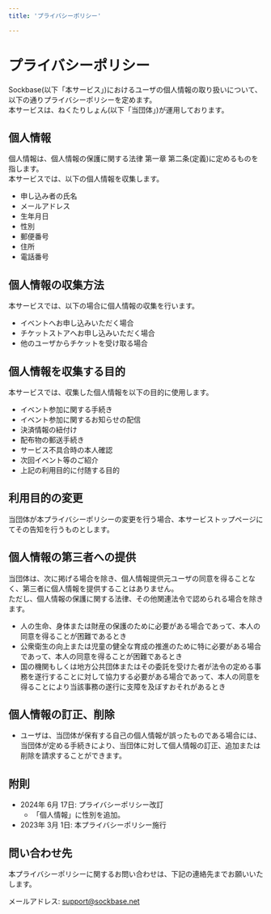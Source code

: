 ```yaml
---
title: 'プライバシーポリシー'

---
```


# プライバシーポリシー

Sockbase(以下「本サービス」)におけるユーザの個人情報の取り扱いについて、以下の通りプライバシーポリシーを定めます。  
本サービスは、ねくたりしょん(以下「当団体」)が運用しております。

## 個人情報

個人情報は、個人情報の保護に関する法律 第一章 第二条(定義)に定めるものを指します。  
本サービスでは、以下の個人情報を収集します。

- 申し込み者の氏名
- メールアドレス
- 生年月日
- 性別
- 郵便番号
- 住所
- 電話番号

## 個人情報の収集方法

本サービスでは、以下の場合に個人情報の収集を行います。

- イベントへお申し込みいただく場合
- チケットストアへお申し込みいただく場合
- 他のユーザからチケットを受け取る場合

## 個人情報を収集する目的

本サービスでは、収集した個人情報を以下の目的に使用します。

- イベント参加に関する手続き
- イベント参加に関するお知らせの配信
- 決済情報の紐付け
- 配布物の郵送手続き
- サービス不具合時の本人確認
- 次回イベント等のご紹介
- 上記の利用目的に付随する目的

## 利用目的の変更

当団体が本プライバシーポリシーの変更を行う場合、本サービストップページにてその告知を行うものとします。

## 個人情報の第三者への提供

当団体は、次に掲げる場合を除き、個人情報提供元ユーザの同意を得ることなく、第三者に個人情報を提供することはありません。  
ただし、個人情報の保護に関する法律、その他関連法令で認められる場合を除きます。

- 人の生命、身体または財産の保護のために必要がある場合であって、本人の同意を得ることが困難であるとき
- 公衆衛生の向上または児童の健全な育成の推進のために特に必要がある場合であって、本人の同意を得ることが困難であるとき
- 国の機関もしくは地方公共団体またはその委託を受けた者が法令の定める事務を遂行することに対して協力する必要がある場合であって、本人の同意を得ることにより当該事務の遂行に支障を及ぼすおそれがあるとき

## 個人情報の訂正、削除

- ユーザは、当団体が保有する自己の個人情報が誤ったものである場合には、当団体が定める手続きにより、当団体に対して個人情報の訂正、追加または削除を請求することができます。

## 附則

- 2024年 6月 17日: プライバシーポリシー改訂
  - 「個人情報」に性別を追加。
- 2023年 3月 1日: 本プライバシーポリシー施行

## 問い合わせ先

本プライバシーポリシーに関するお問い合わせは、下記の連絡先までお願いいたします。

メールアドレス: [support@sockbase.net](mailto:support@sockbase.net)
